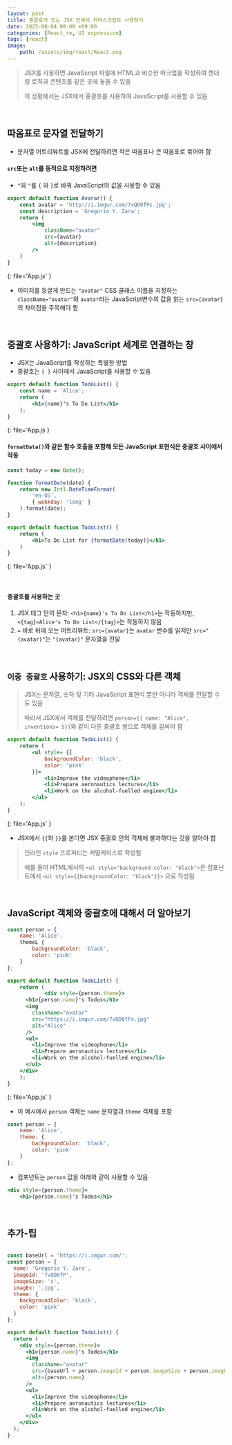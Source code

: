 ```yaml
---
layout: post
title: 중괄호가 있는 JSX 안에서 자바스크립트 사용하기
date: 2025-08-04 09:00 +09:00
categories: [React_re, UI expression]
tags: [react]
image:
    path: /assets/img/react/React.png
---
```


> JSX를 사용하면 JavaScript 파일에 HTML과 비슷한 마크업을 작성하여 렌더링 로직과 콘텐츠를 같은 곳에 놓을 수 있음
>
> 이 상황에서는 JSX에서 중괄호를 사용하여 JavaScript를 사용할 수 있음

<br>

## 따옴표로 문자열 전달하기

- 문자열 어트리뷰트를 JSX에 전달하려면 작은 따옴표나 큰 따옴표로 묶어야 함

#### `src`또는 `alt`를 동적으로 지정하려면

- `"`와 `"`를 `{` 와 `}`로 바꿔 JavaScript의 값을 사용할 수 있음

```jsx
export default function Avarar() {
    const avatar = 'http://i.imgur.com/7vQD0fPs.jpg';
    const description = 'Gregorio Y. Zara';
    return (
        <img
            className="avatar"
            src={avatar}
            alt={description}
        />
    )
}
```
{: file='App.js' }

- 이미지를 둥글게 만드는 `"avatar"` CSS 클래스 이름을 지정하는 `className="avatar"`와 `avatar`라는 JavaScript변수의 값을 읽는 `src={avatar}`의 차이점을 주목해야 함

<br>

## 중괄호 사용하기: JavaScript 세계로 연결하는 창

- JSX는 JavaScript를 작성하는 특별한 방법
- 중괄호는 `{ }` 사이에서 JavaScript를 사용할 수 있음

```jsx
export default function TodoList() {
    const name = 'Alice';
    return (
        <h1>{name}'s To Do List</h1>
    );
}
```
{: file='App.js }

#### `formatData()`와 같은 함수 호출을 포함해 모든 JavaScript 표현식은 중괄호 사이에서 작동

```jsx
const today = new Date();

function formatDate(date) {
    return new Intl.DateTimeFormat(
        'en-US',
        { wekkday: 'long' }
    ).format(date);
}

export default function TodoList() {
    return (
        <h1>To Do List for {formatDate(today)}</h1>
    )
}
```
{: file='App.js` }

<br>

#### 중괄호를 사용하는 곳

1. JSX 태그 안의 문자: `<h1>{name}'s To Do List</h1>`는 작동하지만, `<{tag}>Alice's To Do List</{tag}>`는 작동하지 않음
2. `=` 바로 뒤에 오는 어트리뷰트: `src={avatar}`는 `avatar` 변수를 읽지만 `src="{avatar}"`는 `"{avatar}"` 문자열을 전달

<br> 

## `이중 중괄호` 사용하기: JSX의 CSS와 다른 객체

> JSX는 문자열, 숫자 및 기타 JavaScript 표현식 뿐만 아니라 객체를 전달할 수도 있음
>
> 따라서 JSX에서 객체를 전달하려면 `person={{ name: "Alice", inventions= 5}}`와 같이 다른 중괄호 쌍으로 객체를 감싸야 함

```jsx
export default function TodoList() {
    return (
        <ul style= {{
            backgroundColor: 'black',
            color: 'pink'
        }}>
            <li>Improve the videophone</li>
            <li>Prepare aeronautics lectures</li>
            <li>Work on the alcohol-fuelled engine</li>
        </ul>
    );
}
```
{: file='App.js' }

- JSX에서 `{{`와 `}}`를 본다면 JSX 중괄호 안의 객체에 불과하다는 것을 알아야 함

> 인라인 `style` 프로퍼티는 캐멀케이스로 작성됨
>
> 예를 들어 HTML에서의 `<ul style="background-color: "black">`은 컴포넌트에서 `<ul style={{backgroundColor: "black"}}>` 으로 작성됨

<br>

## JavaScript 객체와 중괄호에 대해서 더 알아보기

```jsx
const person = {
    name: 'Alice',
    themeL {
        backgroundColor: 'black',
        color: 'pink'
    }
};

export default function TodoList() {
    return (
            <div style={person.theme}>
      <h1>{person.name}'s Todos</h1>
      <img
        className="avatar"
        src="https://i.imgur.com/7vQD0fPs.jpg"
        alt="Alice"
      />
      <ul>
        <li>Improve the videophone</li>
        <li>Prepare aeronautics lectures</li>
        <li>Work on the alcohol-fuelled engine</li>
      </ul>
    </div>
    );
}
```
{: file='App.js' }

- 이 예시에서 `person` 객체는 `name` 문자열과 `theme` 객체를 포함

```jsx
const person = {
    name: 'Alice',
    theme: {
        backgroundColor: 'black',
        color: 'pink'
    }
};
```

- 컴포넌트는 `person` 값을 아래와 같이 사용할 수 있음

```jsx
<div style={person.theme}>
    <h1>{person.name}'s Todos</h1>
```

<br>

## 추가-팁

```jsx

const baseUrl = 'https://i.imgur.com/';
const person = {
  name: 'Gregorio Y. Zara',
  imageId: '7vQD0fP',
  imageSize: 's',
  imagEx: '.jpg',
  theme: {
    backgroundColor: 'black',
    color: 'pink'
  }
};

export default function TodoList() {
  return (
    <div style={person.theme}>
      <h1>{person.name}'s Todos</h1>
      <img
        className="avatar"
        src={baseUrl + person.imageId + person.imageSize + person.imagEx}
        alt={person.name}
      />
      <ul>
        <li>Improve the videophone</li>
        <li>Prepare aeronautics lectures</li>
        <li>Work on the alcohol-fuelled engine</li>
      </ul>
    </div>
  );
}
```